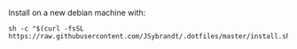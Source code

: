 Install on a new debian machine with:

```
sh -c "$(curl -fsSL https://raw.githubusercontent.com/JSybrandt/.dotfiles/master/install.sh)"
```
